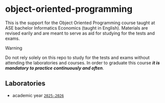 # object-oriented-programming
This is the support for the Object Oriented Programming course taught at ASE bachelor Informatics Economics (taught in English). Materials are revised earily and are meant to serve as aid for studying for the tests and exams.
> [!WARNING]
> Do not rely solely on this repo to study for the tests and exams without attending the laboratories and courses. In order to graduate this course ***it is mandatory to practice continuously and often***.

## Laboratories
- academic year [`2025-2026`](https://github.com/acs-aburada/oop-2025)
